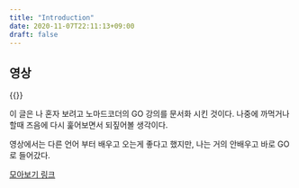 ```yaml
---
title: "Introduction"
date: 2020-11-07T22:11:13+09:00
draft: false
---
```




## 영상

{{<youtube jIwtEXBmt38>}}



이 글은 나 혼자 보려고 노마드코더의 GO 강의를 문서화 시킨 것이다. 나중에 까먹거나 할때 즈음에 다시 훑어보면서 되짚어볼 생각이다.

영상에서는 다른 언어 부터 배우고 오는게 좋다고 했지만, 나는 거의 안배우고 바로 GO로 들어갔다.



[모아보기 링크](https://nomadcoders.co/go-for-beginners/lectures/1712)